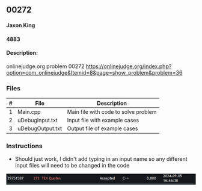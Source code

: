 ## 00272
#### Jaxon King
#### 4883
#### Description:

onlinejudge.org problem 00272
https://onlinejudge.org/index.php?option=com_onlinejudge&Itemid=8&page=show_problem&problem=36

### Files

|   #   | File             | Description                                        |
| :---: | ---------------- | -------------------------------------------------- |
|   1   | Main.cpp         | Main file with code to solve problem               |
|   2   | uDebugInput.txt  | Input file with example cases                      |
|   3   | uDebugOutput.txt | Output file of example cases                       |

### Instructions
- Should just work, I didn't add typing in an input name so any different input files will need to be changed in the code

<img src="Capture.PNG" width="600">

